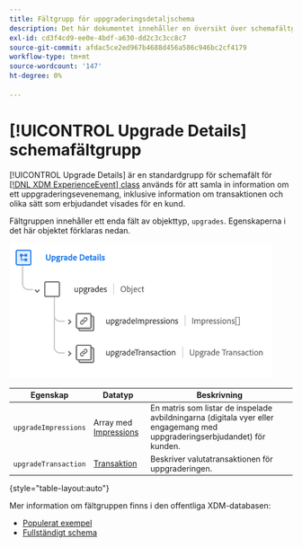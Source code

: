 ```yaml
---
title: Fältgrupp för uppgraderingsdetaljschema
description: Det här dokumentet innehåller en översikt över schemafältgruppen för uppgraderingsinformation.
exl-id: cd3f4cd9-ee0e-4bdf-a630-dd2c3c3cc8c7
source-git-commit: afdac5ce2ed967b4688d456a586c946bc2cf4179
workflow-type: tm+mt
source-wordcount: '147'
ht-degree: 0%

---
```


# [!UICONTROL Upgrade Details] schemafältgrupp

[!UICONTROL Upgrade Details] är en standardgrupp för schemafält för [[!DNL XDM ExperienceEvent] class](../../classes/experienceevent.md) används för att samla in information om ett uppgraderingsevenemang, inklusive information om transaktionen och olika sätt som erbjudandet visades för en kund.

Fältgruppen innehåller ett enda fält av objekttyp, `upgrades`. Egenskaperna i det här objektet förklaras nedan.

![Struktur för uppgraderingsinformation](../../images/field-groups/upgrade-details.png)

| Egenskap | Datatyp | Beskrivning |
| --- | --- | --- |
| `upgradeImpressions` | Array med [Impressions](../../data-types/impressions.md) | En matris som listar de inspelade avbildningarna (digitala vyer eller engagemang med uppgraderingserbjudandet) för kunden. |
| `upgradeTransaction` | [Transaktion](../../data-types/transaction.md) | Beskriver valutatransaktionen för uppgraderingen. |

{style="table-layout:auto"}

Mer information om fältgruppen finns i den offentliga XDM-databasen:

* [Populerat exempel](https://github.com/adobe/xdm/blob/master/components/fieldgroups/experience-event/industry-verticals/experienceevent-upgrade-details.example.1.json)
* [Fullständigt schema](https://github.com/adobe/xdm/blob/master/components/fieldgroups/experience-event/industry-verticals/experienceevent-upgrade-details.schema.json)
